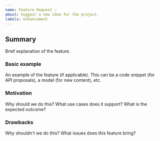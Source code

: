 ```yaml
---
name: Feature Request 💡
about: Suggest a new idea for the project.
labels: enhancement
---
```


## Summary
Brief explanation of the feature.

### Basic example
An example of the feature (if applicable). This can be a code snippet (for API proposals), a model (for new content), etc.

### Motivation
Why should we do this? What use cases does it support? What is the expected outcome?

### Drawbacks
Why shouldn't we do this? What issues does this feature bring?
